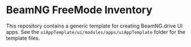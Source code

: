 # BeamNG FreeMode Inventory

This repository contains a generic template for creating BeamNG.drive UI apps.
See the `uiAppTemplate/ui/modules/apps/uiAppTemplate` folder for the template files.

